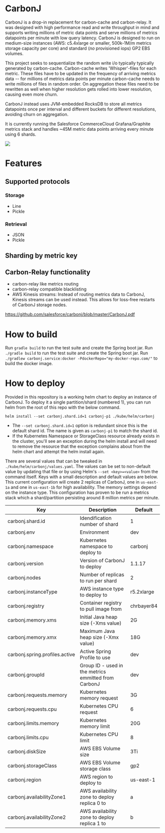 # CarbonJ

CarbonJ is a drop-in replacement for carbon-cache and carbon-relay. It was designed with high performance read and write throughput in mind and supports writing millions of metric data points and serve millions of metrics datapoints per minute with low query latency. CarbonJ is designed to run on medium-size instances (AWS: c5.4xlarge or smaller, 500k-1M/m metrics storage capacity per core) and standard (_no_ provisioned iops) GP2 EBS volumes.

This project seeks to sequentialize the random write i/o typically typically generated by carbon-cache. Carbon-cache writes 'Whisper'-files for each metric. These files have to be updated in the frequency of arriving metrics data -- for millions of metrics data points per minute carbon-cache needs to write millions of files in random order. On aggregation these files need to be rewritten as well when higher resolution gets rolled into lower resolution, causing even more churn.

CarbonJ instead uses JVM-embedded RocksDB to store all metrics datapoints once per interval and different buckets for different resolutions, avoiding churn on aggregation.

It is currently running the Salesforce CommerceCloud Grafana/Graphite metrics stack and handles ~45M metric data points arriving every minute using 6 shards.

[![](https://github.com/salesforce/carbonj/workflows/Java%20CI/badge.svg)]( https://github.com/salesforce/carbonj/actions?query=workflow%3A%22Java+CI%22)


# Features

## Supported protocols

### Storage
- Line
- Pickle
### Retrieval
- JSON
- Pickle

## Sharding by metric key

## Carbon-Relay functionality

- carbon-relay like metrics routing
- carbon-relay compatible blacklisting
- AWS Kinesis streams: Instead of routing metrics data to CarbonJ, Kinesis streams can be used instead. This allows for loss-free restarts of CarbonJ storage nodes.

https://github.com/salesforce/carbonj/blob/master/CarbonJ.pdf

# How to build

Run `gradle build` to run the test suite and create the Spring boot jar. Run `./gradle build` to run the test suite and create the Spring boot jar. Run
`./gradlew carbonj.service:docker -PdockerRepo="my-docker-repo.com/"` to build the docker image. 

# How to deploy
Provided in this repository is a working helm chart to deploy an instance of CarbonJ.  To deploy it a single partition/shard (numbered 1), you can run helm from the root of this repo with the below command.

`helm install --set carbonj.shard.id=1 carbonj-p1 ./kube/helm/carbonj`
* The `--set carbonj.shard.id=1` option is redundant since this is the default shard id.  The name is given as `carbonj-p1` to match the shard id.
* If the Kubernetes Namespace or StorageClass resource already exists in the cluster, you'll see an exception during the helm install and will need to remove the resource that the exception complains about from the helm chart and attempt the helm install again. 

There are several values that can be tweaked in `./kube/helm/carbonj/values.yaml`.  The values can be set to non-default value by updating that file or by using Helm's `--set <key>=<value>` from the command itself.  Keys with a small description and default values are below.  This current configuration will create 2 replicas of CarbonJ, one in `us-east-1a` and one in `us-east-1b` for high availability.  The memory settings depend on the instance type.  This configuration has proven to be run a metrics stack which a shard/partition persisting around 8 million metrics per minute.

| Key | Description | Default |
|------|-------------|---------|
carbonj.shard.id | Idendification number of shard | 1
carbonj.env | Environment | dev
carbonj.namespace | Kubernetes namespace to deploy to | carbonj
carbonj.version | Version of CarbonJ to deploy | 1.1.17
carbonj.nodes | Number of replicas to run per shard | 2
carbonj.instanceType | AWS instance type to deploy to | r5.2xlarge
carbonj.registry | Container registry to pull image from | chrbayer84
carbonj.memory.xms | Initial Java heap size (-Xms value) | 2G
carbonj.memory.xmx | Maximum Java heap size (-Xmx value) | 18G
carbonj.spring.profiles.active | Active Spring Profile to use | dev
carbonj.groupId | Group ID - used in the metrics emmitted from CarbonJ | dev
carbonj.requests.memory | Kubernetes memory request | 3G
carbonj.requests.cpu | Kubernetes CPU request | 6
carbonj.limits.memory | Kubernetes memory limit | 20G
carbonj.limits.cpu | Kubernetes CPU limit | 8
carbonj.diskSize | AWS EBS Volume size | 3Ti
carbonj.storageClass | AWS EBS Volume storage class | gp2
carbonj.region | AWS region to deploy to | us-east-1
carbonj.availabilityZone1 | AWS availability zone to deploy replica 0 to | a
carbonj.availabilityZone2 | AWS availability zone to deploy replica 1 to | b
